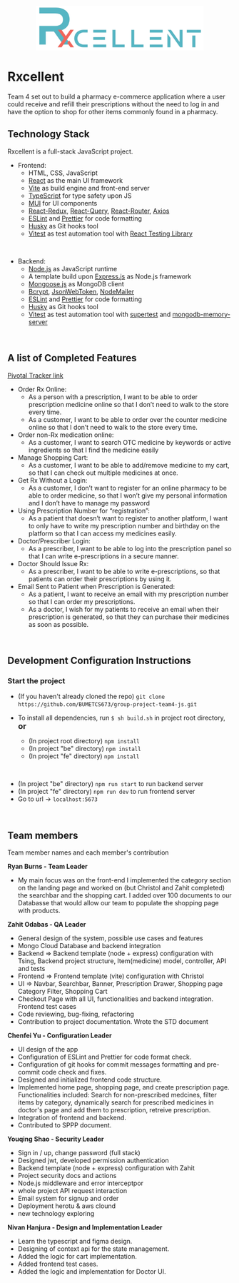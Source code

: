 <p align="center">
    <img height="100" src="be/public/images/logo.png" />
    <br>
</p>

# Rxcellent

Team 4 set out to build a pharmacy e-commerce application where a user could receive and refill their prescriptions without the need to log in and have the option to shop for other items commonly found in a pharmacy.

## Technology Stack

Rxcellent is a full-stack JavaScript project.

-   Frontend:
    -   HTML, CSS, JavaScript
    -   [React](https://reactjs.org/) as the main UI framework
    -   [Vite](https://vitejs.dev/guide/) as build engine and front-end server
    -   [TypeScript](https://www.typescriptlang.org/) for type safety upon JS
    -   [MUI](https://mui.com/) for UI components
    -   [React-Redux](https://react-redux.js.org/), [React-Query](https://react-query-v3.tanstack.com/), [React-Router](https://reactrouter.com/en/main), [Axios](https://axios-http.com/docs/intro)
    -   [ESLint](https://eslint.org/) and [Prettier](https://prettier.io/) for code formatting
    -   [Husky](https://typicode.github.io/husky/#/) as Git hooks tool
    -   [Vitest](https://vitest.dev/) as test automation tool with [React Testing Library](https://testing-library.com/docs/react-testing-library/intro/)

<br/>

-   Backend:
    -   [Node.js](https://nodejs.org/en/) as JavaScript runtime
    -   A template build upon [Express.js](https://expressjs.com/) as Node.js framework
    -   [Mongoose.js](https://mongoosejs.com/) as MongoDB client
    -   [Bcrypt](https://www.npmjs.com/package/bcrypt), [JsonWebToken](https://www.npmjs.com/package/jsonwebtoken), [NodeMailer](https://nodemailer.com/about/)
    -   [ESLint](https://eslint.org/) and [Prettier](https://prettier.io/) for code formatting
    -   [Husky](https://typicode.github.io/husky/#/) as Git hooks tool
    -   [Vitest](https://vitest.dev/) as test automation tool with [supertest](https://www.npmjs.com/package/supertest) and [mongodb-memory-server](https://www.npmjs.com/package/mongodb-memory-server)

<br/>

## A list of Completed Features

[Pivotal Tracker link](https://www.pivotaltracker.com/n/projects/2599390)

-   Order Rx Online:
    -   As a person with a prescription, I want to be able to order prescription medicine online so that I don’t need to walk to the store every time.
    -   As a customer, I want to be able to order over the counter medicine online so that I don’t need to walk to the store every time.
-   Order non-Rx medication online:
    -   As a customer, I want to search OTC medicine by keywords or active ingredients so that I find the medicine easily
-   Manage Shopping Cart:
    -   As a customer, I want to be able to add/remove medicine to my cart, so that I can check out multiple medicines at once.
-   Get Rx Without a Login:
    -   As a customer, I don’t want to register for an online pharmacy to be able to order medicine, so that I won’t give my personal information and I don’t have to manage my password
-   Using Prescription Number for “registration”:
    -   As a patient that doesn’t want to register to another platform, I want to only have to write my prescription number and birthday on the platform so that I can access my medicines easily.
-   Doctor/Prescriber Login:
    -   As a prescriber, I want to be able to log into the prescription panel so that I can write e-prescriptions in a secure manner.
-   Doctor Should Issue Rx:
    -   As a prescriber, I want to be able to write e-prescriptions, so that patients can order their prescriptions by using it.
-   Email Sent to Patient when Prescription is Generated:
    -   As a patient, I want to receive an email with my prescription number so that I can order my prescriptions.
    -   As a doctor, I wish for my patients to receive an email when their prescription is generated, so that they can purchase their medicines as soon as possible.

<br/>

## Development Configuration Instructions

### Start the project

-   (If you haven't already cloned the repo) `git clone https://github.com/BUMETCS673/group-project-team4-js.git`

-   To install all dependencies, run `$ sh build.sh` in project root directory, <b style='font-size:18px'>or</b>

    -   (In project root directory) `npm install`
    -   (In project "be" directory) `npm install`
    -   (In project "fe" directory) `npm install`

<br/>

-   (In project "be" directory) `npm run start` to run backend server
-   (In project "fe" directory) `npm run dev` to run frontend server
-   Go to url -> `localhost:5673`

<br/>

## Team members

Team member names and each member's contribution

**Ryan Burns - Team Leader**

-   My main focus was on the front-end I implemented the category section on the landing page and worked on (but Christol and Zahit completed) the searchbar and the shopping cart. I added over 100 documents to our Databasse that would allow our team to populate the shopping page with products.

**Zahit Odabas - QA Leader**

-   General design of the system, possible use cases and features
-   Mongo Cloud Database and backend integration
-   Backend => Backend template (node + express) configuration with Tsing, Backend project structure, Item(medicine) model, controller, API and tests
-   Frontend => Frontend template (vite) configuration with Christol
-   UI => Navbar, Searchbar, Banner, Prescription Drawer, Shopping page Category Filter, Shopping Cart
-   Checkout Page with all UI, functionalities and backend integration. Frontend test cases
-   Code reviewing, bug-fixing, refactoring
-   Contribution to project documentation. Wrote the STD document

**Chenfei Yu - Configuration Leader**

-   UI design of the app
-   Configuration of ESLint and Prettier for code format check.
-   Configuration of git hooks for commit messages formatting and pre-commit code check and fixes.
-   Designed and initialized frontend code structure.
-   Implemented home page, shopping page, and create prescription page.
    Functionalities included: Search for non-prescribed medcines, filter items by category, dynamically search for prescribed medicines in doctor's page and add them to prescription, retreive prescription.
-   Integration of frontend and backend.
-   Contributed to SPPP document.

**Youqing Shao - Security Leader**

-   Sign in / up, change password (full stack)
-   Designed jwt, developed permission authentication
-   Backend template (node + express) configuration with Zahit
-   Project security docs and actions
-   Node.js middleware and error interceptpor
-   whole project API request interaction
-   Email system for signup and order
-   Deployment herotu & aws clound
-   new technology exploring


**Nivan Hanjura - Design and Implementation Leader**
- Learn the typescript and figma design.
- Designing of context api for the state management.
- Added the logic for cart implementation.
- Added frontend test cases.
- Added the logic and implementation for Doctor UI.